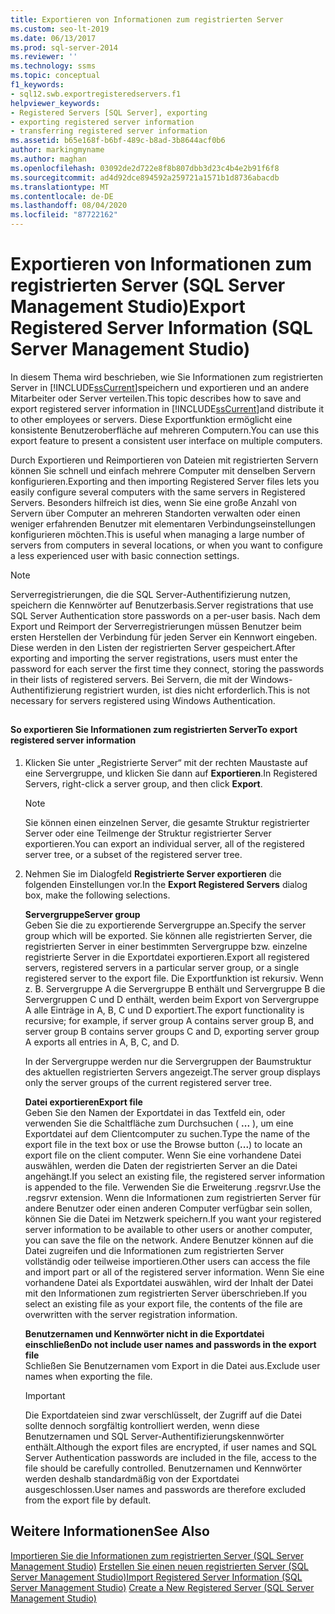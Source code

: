 ```yaml
---
title: Exportieren von Informationen zum registrierten Server
ms.custom: seo-lt-2019
ms.date: 06/13/2017
ms.prod: sql-server-2014
ms.reviewer: ''
ms.technology: ssms
ms.topic: conceptual
f1_keywords:
- sql12.swb.exportregisteredservers.f1
helpviewer_keywords:
- Registered Servers [SQL Server], exporting
- exporting registered server information
- transferring registered server information
ms.assetid: b65e168f-b6bf-489c-b8ad-3b8644acf0b6
author: markingmyname
ms.author: maghan
ms.openlocfilehash: 03092de2d722e8f8b807dbb3d23c4b4e2b91f6f8
ms.sourcegitcommit: ad4d92dce894592a259721a1571b1d8736abacdb
ms.translationtype: MT
ms.contentlocale: de-DE
ms.lasthandoff: 08/04/2020
ms.locfileid: "87722162"
---
```

# <a name="export-registered-server-information-sql-server-management-studio"></a><span data-ttu-id="aa716-102">Exportieren von Informationen zum registrierten Server (SQL Server Management Studio)</span><span class="sxs-lookup"><span data-stu-id="aa716-102">Export Registered Server Information (SQL Server Management Studio)</span></span>
  <span data-ttu-id="aa716-103">In diesem Thema wird beschrieben, wie Sie Informationen zum registrierten Server in [!INCLUDE[ssCurrent](../../includes/sscurrent-md.md)]speichern und exportieren und an andere Mitarbeiter oder Server verteilen.</span><span class="sxs-lookup"><span data-stu-id="aa716-103">This topic describes how to save and export registered server information in [!INCLUDE[ssCurrent](../../includes/sscurrent-md.md)]and distribute it to other employees or servers.</span></span> <span data-ttu-id="aa716-104">Diese Exportfunktion ermöglicht eine konsistente Benutzeroberfläche auf mehreren Computern.</span><span class="sxs-lookup"><span data-stu-id="aa716-104">You can use this export feature to present a consistent user interface on multiple computers.</span></span>  
  
 <span data-ttu-id="aa716-105">Durch Exportieren und Reimportieren von Dateien mit registrierten Servern können Sie schnell und einfach mehrere Computer mit denselben Servern konfigurieren.</span><span class="sxs-lookup"><span data-stu-id="aa716-105">Exporting and then importing Registered Server files lets you easily configure several computers with the same servers in Registered Servers.</span></span> <span data-ttu-id="aa716-106">Besonders hilfreich ist dies, wenn Sie eine große Anzahl von Servern über Computer an mehreren Standorten verwalten oder einen weniger erfahrenden Benutzer mit elementaren Verbindungseinstellungen konfigurieren möchten.</span><span class="sxs-lookup"><span data-stu-id="aa716-106">This is useful when managing a large number of servers from computers in several locations, or when you want to configure a less experienced user with basic connection settings.</span></span>  
  
> [!NOTE]  
>  <span data-ttu-id="aa716-107">Serverregistrierungen, die die SQL Server-Authentifizierung nutzen, speichern die Kennwörter auf Benutzerbasis.</span><span class="sxs-lookup"><span data-stu-id="aa716-107">Server registrations that use SQL Server Authentication store passwords on a per-user basis.</span></span> <span data-ttu-id="aa716-108">Nach dem Export und Reimport der Serverregistrierungen müssen Benutzer beim ersten Herstellen der Verbindung für jeden Server ein Kennwort eingeben. Diese werden in den Listen der registrierten Server gespeichert.</span><span class="sxs-lookup"><span data-stu-id="aa716-108">After exporting and importing the server registrations, users must enter the password for each server the first time they connect, storing the passwords in their lists of registered servers.</span></span> <span data-ttu-id="aa716-109">Bei Servern, die mit der Windows-Authentifizierung registriert wurden, ist dies nicht erforderlich.</span><span class="sxs-lookup"><span data-stu-id="aa716-109">This is not necessary for servers registered using Windows Authentication.</span></span>  
  
##  <a name="SSMSProcedure"></a>  
  
#### <a name="to-export-registered-server-information"></a><span data-ttu-id="aa716-110">So exportieren Sie Informationen zum registrierten Server</span><span class="sxs-lookup"><span data-stu-id="aa716-110">To export registered server information</span></span>  
  
1.  <span data-ttu-id="aa716-111">Klicken Sie unter „Registrierte Server“ mit der rechten Maustaste auf eine Servergruppe, und klicken Sie dann auf **Exportieren**.</span><span class="sxs-lookup"><span data-stu-id="aa716-111">In Registered Servers, right-click a server group, and then click **Export**.</span></span>  
  
    > [!NOTE]  
    >  <span data-ttu-id="aa716-112">Sie können einen einzelnen Server, die gesamte Struktur registrierter Server oder eine Teilmenge der Struktur registrierter Server exportieren.</span><span class="sxs-lookup"><span data-stu-id="aa716-112">You can export an individual server, all of the registered server tree, or a subset of the registered server tree.</span></span>  
  
2.  <span data-ttu-id="aa716-113">Nehmen Sie im Dialogfeld **Registrierte Server exportieren** die folgenden Einstellungen vor.</span><span class="sxs-lookup"><span data-stu-id="aa716-113">In the **Export Registered Servers** dialog box, make the following selections.</span></span>  
  
     <span data-ttu-id="aa716-114">**Servergruppe**</span><span class="sxs-lookup"><span data-stu-id="aa716-114">**Server group**</span></span>  
     <span data-ttu-id="aa716-115">Geben Sie die zu exportierende Servergruppe an.</span><span class="sxs-lookup"><span data-stu-id="aa716-115">Specify the server group which will be exported.</span></span> <span data-ttu-id="aa716-116">Sie können alle registrierten Server, die registrierten Server in einer bestimmten Servergruppe bzw. einzelne registrierte Server in die Exportdatei exportieren.</span><span class="sxs-lookup"><span data-stu-id="aa716-116">Export all registered servers, registered servers in a particular server group, or a single registered server to the export file.</span></span> <span data-ttu-id="aa716-117">Die Exportfunktion ist rekursiv. Wenn z. B. Servergruppe A die Servergruppe B enthält und Servergruppe B die Servergruppen C und D enthält, werden beim Export von Servergruppe A alle Einträge in A, B, C und D exportiert.</span><span class="sxs-lookup"><span data-stu-id="aa716-117">The export functionality is recursive; for example, if server group A contains server group B, and server group B contains server groups C and D, exporting server group A exports all entries in A, B, C, and D.</span></span>  
  
     <span data-ttu-id="aa716-118">In der Servergruppe werden nur die Servergruppen der Baumstruktur des aktuellen registrierten Servers angezeigt.</span><span class="sxs-lookup"><span data-stu-id="aa716-118">The server group displays only the server groups of the current registered server tree.</span></span>  
  
     <span data-ttu-id="aa716-119">**Datei exportieren**</span><span class="sxs-lookup"><span data-stu-id="aa716-119">**Export file**</span></span>  
     <span data-ttu-id="aa716-120">Geben Sie den Namen der Exportdatei in das Textfeld ein, oder verwenden Sie die Schaltfläche zum Durchsuchen ( **...** ), um eine Exportdatei auf dem Clientcomputer zu suchen.</span><span class="sxs-lookup"><span data-stu-id="aa716-120">Type the name of the export file in the text box or use the Browse button (**...**) to locate an export file on the client computer.</span></span> <span data-ttu-id="aa716-121">Wenn Sie eine vorhandene Datei auswählen, werden die Daten der registrierten Server an die Datei angehängt.</span><span class="sxs-lookup"><span data-stu-id="aa716-121">If you select an existing file, the registered server information is appended to the file.</span></span> <span data-ttu-id="aa716-122">Verwenden Sie die Erweiterung .regsrvr.</span><span class="sxs-lookup"><span data-stu-id="aa716-122">Use the .regsrvr extension.</span></span> <span data-ttu-id="aa716-123">Wenn die Informationen zum registrierten Server für andere Benutzer oder einen anderen Computer verfügbar sein sollen, können Sie die Datei im Netzwerk speichern.</span><span class="sxs-lookup"><span data-stu-id="aa716-123">If you want your registered server information to be available to other users or another computer, you can save the file on the network.</span></span> <span data-ttu-id="aa716-124">Andere Benutzer können auf die Datei zugreifen und die Informationen zum registrierten Server vollständig oder teilweise importieren.</span><span class="sxs-lookup"><span data-stu-id="aa716-124">Other users can access the file and import part or all of the registered server information.</span></span> <span data-ttu-id="aa716-125">Wenn Sie eine vorhandene Datei als Exportdatei auswählen, wird der Inhalt der Datei mit den Informationen zum registrierten Server überschrieben.</span><span class="sxs-lookup"><span data-stu-id="aa716-125">If you select an existing file as your export file, the contents of the file are overwritten with the server registration information.</span></span>  
  
     <span data-ttu-id="aa716-126">**Benutzernamen und Kennwörter nicht in die Exportdatei einschließen**</span><span class="sxs-lookup"><span data-stu-id="aa716-126">**Do not include user names and passwords in the export file**</span></span>  
     <span data-ttu-id="aa716-127">Schließen Sie Benutzernamen vom Export in die Datei aus.</span><span class="sxs-lookup"><span data-stu-id="aa716-127">Exclude user names when exporting the file.</span></span>  
  
    > [!IMPORTANT]  
    >  <span data-ttu-id="aa716-128">Die Exportdateien sind zwar verschlüsselt, der Zugriff auf die Datei sollte dennoch sorgfältig kontrolliert werden, wenn diese Benutzernamen und SQL Server-Authentifizierungskennwörter enthält.</span><span class="sxs-lookup"><span data-stu-id="aa716-128">Although the export files are encrypted, if user names and SQL Server Authentication passwords are included in the file, access to the file should be carefully controlled.</span></span> <span data-ttu-id="aa716-129">Benutzernamen und Kennwörter werden deshalb standardmäßig von der Exportdatei ausgeschlossen.</span><span class="sxs-lookup"><span data-stu-id="aa716-129">User names and passwords are therefore excluded from the export file by default.</span></span>  
  
## <a name="see-also"></a><span data-ttu-id="aa716-130">Weitere Informationen</span><span class="sxs-lookup"><span data-stu-id="aa716-130">See Also</span></span>  
 <span data-ttu-id="aa716-131">[Importieren Sie die Informationen zum registrierten Server &#40;SQL Server Management Studio&#41;](import-registered-server-information-sql-server-management-studio.md) [Erstellen Sie einen neuen registrierten Server &#40;SQL Server Management Studio&#41;](create-a-new-registered-server-sql-server-management-studio.md)</span><span class="sxs-lookup"><span data-stu-id="aa716-131">[Import Registered Server Information &#40;SQL Server Management Studio&#41;](import-registered-server-information-sql-server-management-studio.md) [Create a New Registered Server &#40;SQL Server Management Studio&#41;](create-a-new-registered-server-sql-server-management-studio.md)</span></span>  
  
  
